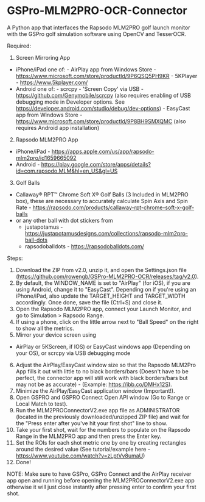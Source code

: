 # GSPro-MLM2PRO-OCR-Connector
A Python app that interfaces the Rapsodo MLM2PRO golf launch monitor with the GSPro golf simulation software using OpenCV and TesserOCR.

Required:

1. Screen Mirroring App
  - iPhone/iPad one of:
		- AirPlay app from Windows Store - https://www.microsoft.com/store/productId/9P6QSQ5PH9KR
        - 5KPlayer - https://www.5kplayer.com/
  - Android one of:
        - scrcpy - 'Screen Copy' via USB - https://github.com/Genymobile/scrcpy (also requires enabling of USB debugging mode in Developer options.  See https://developer.android.com/studio/debug/dev-options)
		- EasyCast app from Windows Store - https://www.microsoft.com/store/productId/9P8BH9SMXQMC (also requires Android app installation)

2. Rapsodo MLM2PRO App
  - iPhone/iPad - https://apps.apple.com/us/app/rapsodo-mlm2pro/id1659665092
  - Android - https://play.google.com/store/apps/details?id=com.rapsodo.MLM&hl=en_US&gl=US

3. Golf Balls
- Callaway® RPT™ Chrome Soft X® Golf Balls (3 Included in MLM2PRO box), these are necessary to accurately calculate Spin Axis and Spin Rate - https://rapsodo.com/products/callaway-rpt-chrome-soft-x-golf-balls
- or any other ball with dot stickers from 
	- justapotamus - https://justapotamusdesigns.com/collections/rapsodo-mlm2pro-ball-dots
	- rapsodoballdots - https://rapsodoballdots.com/

Steps:

1. Download the ZIP from v2.0, unzip it, and open the Settings.json file (https://github.com/rowengb/GSPro-MLM2PRO-OCR/releases/tag/v2.0).
2. By default, the WINDOW_NAME is set to "AirPlay" (for iOS), if you are using Android, change it to "EasyCast". Depending on if you're using an iPhone/iPad, also update the TARGET_HEIGHT and TARGET_WIDTH accordingly. Once done, save the file (Ctrl+S) and close it.
3. Open the Rapsodo MLM2PRO app, connect your Launch Monitor, and go to Simulation > Rapsodo Range.
4. If using a phone, click on the little arrow next to "Ball Speed" on the right to show all the metrics.
5. Mirror your device screen using
- AirPlay or 5KScreen, if IOS) or EasyCast windows app (Depending on your OS), or scrcpy via USB debugging mode
6. Adjust the AirPlay/EasyCast window size so that the Rapsodo MLM2Pro App fills it out with little to no black borders/bars (Doesn't have to be perfect, the connector app will still work with black borders/bars but may not be as accurate) - (Example: https://ibb.co/DMHx12S).
7. Minimize the AirPlay/EasyCast application window (Important!).
8. Open GSPRO and GSPRO Connect Open API window (Go to Range or Local Match to test).
10. Run the MLM2PROConnectorV2.exe app file as ADMINISTRATOR (located in the previously downloaded/unzipped ZIP file) and wait for the "Press enter after you've hit your first shot" line to show.
11. Take your first shot, wait for the numbers to populate on the Rapsodo Range in the MLM2PRO app and then press the Enter key.
12. Set the ROIs for each shot metric one by one by creating rectangles around the desired value (See tutorial/example here - https://www.youtube.com/watch?v=zLptVv8umaU)
13. Done!

NOTE: Make sure to have GSPro, GSPro Connect and the AirPlay receiver app open and running before opening the MLM2PROConnectorV2.exe app otherwise it will just close instantly after pressing enter to confirm your first shot.
